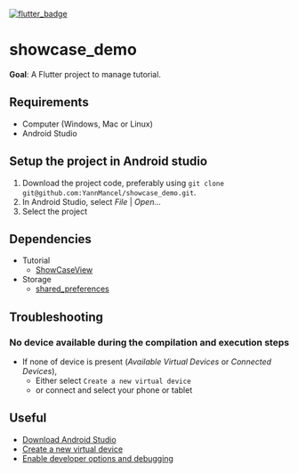 [![flutter_badge](https://img.shields.io/badge/flutter-v2.10.0-blue?logo=flutter)][2]

# showcase_demo
**Goal**: A Flutter project to manage tutorial.

## Requirements
* Computer (Windows, Mac or Linux)
* Android Studio

## Setup the project in Android studio
1. Download the project code, preferably using `git clone git@github.com:YannMancel/showcase_demo.git`.
2. In Android Studio, select *File* | *Open...*
3. Select the project

## Dependencies
* Tutorial
    * [ShowCaseView][2]
* Storage
    * [shared_preferences][3]

## Troubleshooting

### No device available during the compilation and execution steps
* If none of device is present (*Available Virtual Devices* or *Connected Devices*),
    * Either select `Create a new virtual device`
    * or connect and select your phone or tablet

## Useful
* [Download Android Studio][4]
* [Create a new virtual device][5]
* [Enable developer options and debugging][6]

[1]: https://docs.flutter.dev/development/tools/sdk/releases
[2]: https://pub.dev/packages/showcaseview
[3]: https://pub.dev/packages/shared_preferences
[4]: https://developer.android.com/studio
[5]: https://developer.android.com/studio/run/managing-avds.html
[6]: https://developer.android.com/studio/debug/dev-options.html#enable